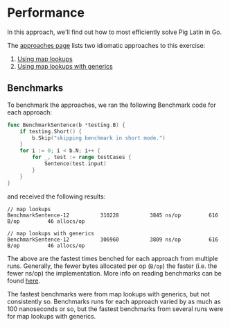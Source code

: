 # Performance

In this approach, we'll find out how to most efficiently solve Pig Latin in Go.

The [approaches page][approaches] lists two idiomatic approaches to this exercise:

1. [Using map lookups][approach-map-lookups]
2. [Using map lookups with generics][approach-map-lookups-with-generics]


## Benchmarks

To benchmark the approaches, we ran the following Benchmark code for each approach:

```go
func BenchmarkSentence(b *testing.B) {
	if testing.Short() {
		b.Skip("skipping benchmark in short mode.")
	}
	for i := 0; i < b.N; i++ {
		for _, test := range testCases {
			Sentence(test.input)
		}
	}
}
```

and received the following results:

```
// map lookups
BenchmarkSentence-12    	  310228	      3845 ns/op	     616 B/op	      46 allocs/op

// map lookups with generics
BenchmarkSentence-12    	  306960	      3809 ns/op	     616 B/op	      46 allocs/op
```

The above are the fastest times benched for each approach from multiple runs.
Generally, the fewer bytes allocated per op (`B/op`) the faster (i.e. the fewer ns/op) the implementation.
More info on reading benchmarks can be found [here][benchmark].

The fastest benchmarks were from map lookups with generics, but not consistently so.
Benchmarks runs for each approach varied by as much as 100 nanoseconds or so, but the fastest benchmarks from several runs were for map lookups with generics.

[approaches]: https://exercism.org/tracks/go/exercises/pig-latin/approaches
[approach-map-lookups]: https://exercism.org/tracks/go/exercises/pig-latin/approaches/map-lookups
[approach-map-lookups-with-generics]: https://exercism.org/tracks/go/exercises/pig-latin/approaches/map-lookups-with-generics
[benchmark]: https://www.mikenewswanger.com/posts/2018/benchmarking-in-go/
